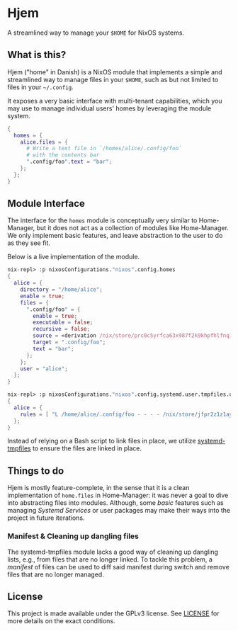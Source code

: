 # Hjem

A streamlined way to manage your `$HOME` for NixOS systems.

## What is this?

Hjem ("home" in Danish) is a NixOS module that implements a simple and
streamlined way to manage files in your `$HOME`, such as but not limited to
files in your `~/.config`.

It exposes a very basic interface with multi-tenant capabilities, which you may
use to manage individual users' homes by leveraging the module system.

```nix
{
  homes = {
    alice.files = {
      # Write a text file in `/homes/alice/.config/foo`
      # with the contents bar
      ".config/foo".text = "bar";
    };
  };
}
```

## Module Interface

The interface for the `homes` module is conceptually very similar to
Home-Manager, but it does not act as a collection of modules like Home-Manager.
We only implement basic features, and leave abstraction to the user to do as
they see fit.

Below is a live implementation of the module.

```nix
nix-repl> :p nixosConfigurations."nixos".config.homes
{
  alice = {
    directory = "/home/alice";
    enable = true;
    files = {
      ".config/foo" = {
        enable = true;
        executable = false;
        recursive = false;
        source = «derivation /nix/store/prc0c5yrfca63x987f2k9khpfhlfnq15-config-foo.drv»;
        target = ".config/foo";
        text = "bar";
      };
    };
    user = "alice";
  };
}

nix-repl> :p nixosConfigurations."nixos".config.systemd.user.tmpfiles.users
{
  alice = {
    rules = [ "L /home/alice/.config/foo - - - - /nix/store/jfpr2z1z1aykpw2j2gj02lwwvwv6hml4-config-foo" ];
  };
}
```

[systemd-tmpfiles]: https://man7.org/linux/man-pages/man8/systemd-tmpfiles.8.html

Instead of relying on a Bash script to link files in place, we utilize
[systemd-tmpfiles] to ensure the files are linked in place.

## Things to do

Hjem is mostly feature-complete, in the sense that it is a clean implementation
of `home.files` in Home-Manager: it was never a goal to dive into abstracting
files into modules. Although, some _basic_ features such as managing _Systemd
Services_ or user packages may make their ways into the project in future
iterations.

### Manifest & Cleaning up dangling files

The systemd-tmpfiles module lacks a good way of cleaning up dangling lists,
e.g., from files that are no longer linked. To tackle this problem, a _manifest_
of files can be used to diff said manifest during switch and remove files that
are no longer managed.

## License

This project is made available under the GPLv3 license. See [LICENSE](LICENSE)
for more details on the exact conditions.
